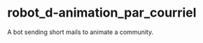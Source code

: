 robot_d-animation_par_courriel
==============================

A bot sending short mails to animate a community.
